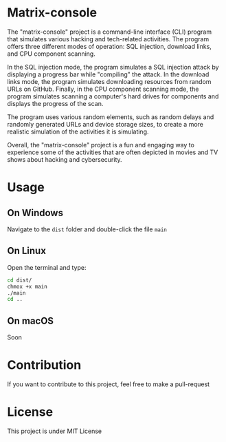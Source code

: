 # Matrix-console

The "matrix-console" project is a command-line interface (CLI) program that simulates various hacking and tech-related activities. The program offers three different modes of operation: SQL injection, download links, and CPU component scanning.

In the SQL injection mode, the program simulates a SQL injection attack by displaying a progress bar while "compiling" the attack. In the download links mode, the program simulates downloading resources from random URLs on GitHub. Finally, in the CPU component scanning mode, the program simulates scanning a computer's hard drives for components and displays the progress of the scan.

The program uses various random elements, such as random delays and randomly generated URLs and device storage sizes, to create a more realistic simulation of the activities it is simulating.

Overall, the "matrix-console" project is a fun and engaging way to experience some of the activities that are often depicted in movies and TV shows about hacking and cybersecurity.

# Usage

## On Windows 

Navigate to the `dist` folder and double-click the file `main`

## On Linux

Open the terminal and type:

```bash
cd dist/
chmox +x main
./main
cd ..
```

## On macOS

Soon

# Contribution

If you want to contribute to this project, feel free to make a pull-request

# License

This project is under MIT License
